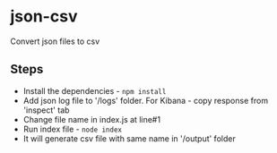 # json-csv
Convert json files to csv

## Steps

- Install the dependencies - `npm install`
- Add json log file to '/logs' folder. For Kibana - copy response from 'inspect' tab
- Change file name in index.js at line#1
- Run index file - `node index`
- It will generate csv file with same name in '/output' folder
